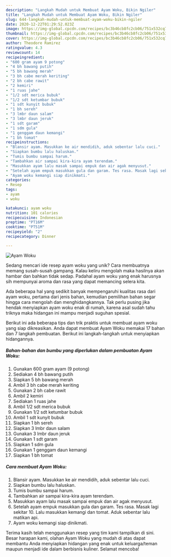 ```yaml
---
description: "Langkah Mudah untuk Membuat Ayam Woku, Bikin Ngiler"
title: "Langkah Mudah untuk Membuat Ayam Woku, Bikin Ngiler"
slug: 644-langkah-mudah-untuk-membuat-ayam-woku-bikin-ngiler
date: 2020-12-22T01:29:52.023Z
image: https://img-global.cpcdn.com/recipes/bc3b46cb8fc2cb06/751x532cq70/ayam-woku-foto-resep-utama.jpg
thumbnail: https://img-global.cpcdn.com/recipes/bc3b46cb8fc2cb06/751x532cq70/ayam-woku-foto-resep-utama.jpg
cover: https://img-global.cpcdn.com/recipes/bc3b46cb8fc2cb06/751x532cq70/ayam-woku-foto-resep-utama.jpg
author: Theodore Ramirez
ratingvalue: 4.3
reviewcount: 14
recipeingredient:
- "600 gram ayam 9 potong"
- "4 bh bawang putih"
- "5 bh bawang merah"
- "3 bh cabe merah keriting"
- "2 bh cabe rawit"
- "2 kemiri"
- "1 ruas jahe"
- "1/2 sdt merica bubuk"
- "1/2 sdt ketumbar bubuk"
- "1 sdt kunyit bubuk"
- "1 bh sereh"
- "3 lmbr daun salam"
- "3 lmbr daun jeruk"
- "1 sdt garam"
- "1 sdm gula"
- "1 genggam daun kemangi"
- "1 bh tomat"
recipeinstructions:
- "Blansir ayam. Masukkan ke air mendidih, aduk sebentar lalu cuci."
- "Siapkan bumbu lalu haluskan."
- "Tumis bumbu sampai harum."
- "Tambahkan air sampai kira-kira ayam terendam."
- "Masukkan ayam lalu masak sampai empuk dan air agak menyusut."
- "Setelah ayam empuk masukkan gula dan garam. Tes rasa. Masak lagi sekitar 10. Lalu masukkan kemangi dan tomat. Aduk sebentar lalu matikan api."
- "Ayam woku kemangi siap dinikmati."
categories:
- Resep
tags:
- ayam
- woku

katakunci: ayam woku 
nutrition: 101 calories
recipecuisine: Indonesian
preptime: "PT16M"
cooktime: "PT51M"
recipeyield: "2"
recipecategory: Dinner

---
```



![Ayam Woku](https://img-global.cpcdn.com/recipes/bc3b46cb8fc2cb06/751x532cq70/ayam-woku-foto-resep-utama.jpg)

Sedang mencari ide resep ayam woku yang unik? Cara membuatnya memang susah-susah gampang. Kalau keliru mengolah maka hasilnya akan hambar dan bahkan tidak sedap. Padahal ayam woku yang enak harusnya sih mempunyai aroma dan rasa yang dapat memancing selera kita.



Ada beberapa hal yang sedikit banyak mempengaruhi kualitas rasa dari ayam woku, pertama dari jenis bahan, kemudian pemilihan bahan segar hingga cara mengolah dan menghidangkannya. Tak perlu pusing jika hendak menyiapkan ayam woku enak di rumah, karena asal sudah tahu triknya maka hidangan ini mampu menjadi suguhan spesial.


Berikut ini ada beberapa tips dan trik praktis untuk membuat ayam woku yang siap dikreasikan. Anda dapat membuat Ayam Woku memakai 17 bahan dan 7 langkah pembuatan. Berikut ini langkah-langkah untuk menyiapkan hidangannya.

<!--inarticleads1-->

##### Bahan-bahan dan bumbu yang diperlukan dalam pembuatan Ayam Woku:

1. Gunakan 600 gram ayam (9 potong)
1. Sediakan 4 bh bawang putih
1. Siapkan 5 bh bawang merah
1. Ambil 3 bh cabe merah keriting
1. Gunakan 2 bh cabe rawit
1. Ambil 2 kemiri
1. Sediakan 1 ruas jahe
1. Ambil 1/2 sdt merica bubuk
1. Gunakan 1/2 sdt ketumbar bubuk
1. Ambil 1 sdt kunyit bubuk
1. Siapkan 1 bh sereh
1. Siapkan 3 lmbr daun salam
1. Gunakan 3 lmbr daun jeruk
1. Gunakan 1 sdt garam
1. Siapkan 1 sdm gula
1. Gunakan 1 genggam daun kemangi
1. Siapkan 1 bh tomat




<!--inarticleads2-->

##### Cara membuat Ayam Woku:

1. Blansir ayam. Masukkan ke air mendidih, aduk sebentar lalu cuci.
1. Siapkan bumbu lalu haluskan.
1. Tumis bumbu sampai harum.
1. Tambahkan air sampai kira-kira ayam terendam.
1. Masukkan ayam lalu masak sampai empuk dan air agak menyusut.
1. Setelah ayam empuk masukkan gula dan garam. Tes rasa. Masak lagi sekitar 10. Lalu masukkan kemangi dan tomat. Aduk sebentar lalu matikan api.
1. Ayam woku kemangi siap dinikmati.




Terima kasih telah menggunakan resep yang tim kami tampilkan di sini. Besar harapan kami, olahan Ayam Woku yang mudah di atas dapat membantu Anda menyiapkan hidangan yang enak untuk keluarga/teman maupun menjadi ide dalam berbisnis kuliner. Selamat mencoba!

